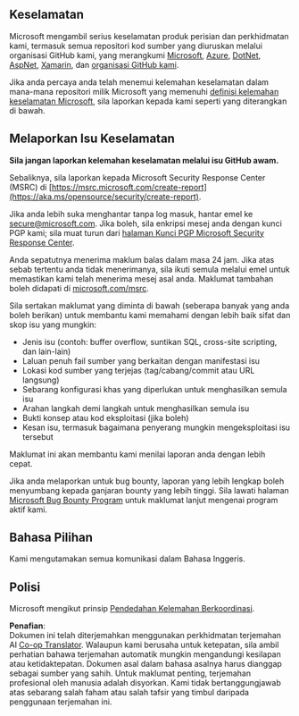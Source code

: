 <!--
CO_OP_TRANSLATOR_METADATA:
{
  "original_hash": "2d33a71bed73d6daee78e2d473ece975",
  "translation_date": "2025-07-09T06:55:10+00:00",
  "source_file": "SECURITY.md",
  "language_code": "ms"
}
-->
## Keselamatan

Microsoft mengambil serius keselamatan produk perisian dan perkhidmatan kami, termasuk semua repositori kod sumber yang diuruskan melalui organisasi GitHub kami, yang merangkumi [Microsoft](https://github.com/microsoft), [Azure](https://github.com/Azure), [DotNet](https://github.com/dotnet), [AspNet](https://github.com/aspnet), [Xamarin](https://github.com/xamarin), dan [organisasi GitHub kami](https://opensource.microsoft.com/).

Jika anda percaya anda telah menemui kelemahan keselamatan dalam mana-mana repositori milik Microsoft yang memenuhi [definisi kelemahan keselamatan Microsoft](https://aka.ms/opensource/security/definition), sila laporkan kepada kami seperti yang diterangkan di bawah.

## Melaporkan Isu Keselamatan

**Sila jangan laporkan kelemahan keselamatan melalui isu GitHub awam.**

Sebaliknya, sila laporkan kepada Microsoft Security Response Center (MSRC) di [https://msrc.microsoft.com/create-report](https://aka.ms/opensource/security/create-report).

Jika anda lebih suka menghantar tanpa log masuk, hantar emel ke [secure@microsoft.com](mailto:secure@microsoft.com). Jika boleh, sila enkripsi mesej anda dengan kunci PGP kami; sila muat turun dari [halaman Kunci PGP Microsoft Security Response Center](https://aka.ms/opensource/security/pgpkey).

Anda sepatutnya menerima maklum balas dalam masa 24 jam. Jika atas sebab tertentu anda tidak menerimanya, sila ikuti semula melalui emel untuk memastikan kami telah menerima mesej asal anda. Maklumat tambahan boleh didapati di [microsoft.com/msrc](https://aka.ms/opensource/security/msrc).

Sila sertakan maklumat yang diminta di bawah (seberapa banyak yang anda boleh berikan) untuk membantu kami memahami dengan lebih baik sifat dan skop isu yang mungkin:

  * Jenis isu (contoh: buffer overflow, suntikan SQL, cross-site scripting, dan lain-lain)
  * Laluan penuh fail sumber yang berkaitan dengan manifestasi isu
  * Lokasi kod sumber yang terjejas (tag/cabang/commit atau URL langsung)
  * Sebarang konfigurasi khas yang diperlukan untuk menghasilkan semula isu
  * Arahan langkah demi langkah untuk menghasilkan semula isu
  * Bukti konsep atau kod eksploitasi (jika boleh)
  * Kesan isu, termasuk bagaimana penyerang mungkin mengeksploitasi isu tersebut

Maklumat ini akan membantu kami menilai laporan anda dengan lebih cepat.

Jika anda melaporkan untuk bug bounty, laporan yang lebih lengkap boleh menyumbang kepada ganjaran bounty yang lebih tinggi. Sila lawati halaman [Microsoft Bug Bounty Program](https://aka.ms/opensource/security/bounty) untuk maklumat lanjut mengenai program aktif kami.

## Bahasa Pilihan

Kami mengutamakan semua komunikasi dalam Bahasa Inggeris.

## Polisi

Microsoft mengikut prinsip [Pendedahan Kelemahan Berkoordinasi](https://aka.ms/opensource/security/cvd).

**Penafian**:  
Dokumen ini telah diterjemahkan menggunakan perkhidmatan terjemahan AI [Co-op Translator](https://github.com/Azure/co-op-translator). Walaupun kami berusaha untuk ketepatan, sila ambil perhatian bahawa terjemahan automatik mungkin mengandungi kesilapan atau ketidaktepatan. Dokumen asal dalam bahasa asalnya harus dianggap sebagai sumber yang sahih. Untuk maklumat penting, terjemahan profesional oleh manusia adalah disyorkan. Kami tidak bertanggungjawab atas sebarang salah faham atau salah tafsir yang timbul daripada penggunaan terjemahan ini.